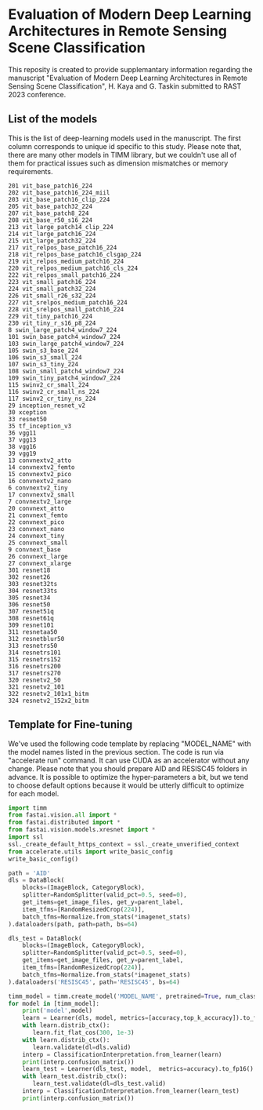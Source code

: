 # Evaluation of Modern Deep Learning Architectures in Remote Sensing Scene Classification
This reposity is created to provide supplemantary information regarding the manuscript "Evaluation of Modern Deep Learning Architectures in Remote Sensing Scene Classification", H. Kaya and G. Taskin submitted to RAST 2023 conference.

## List of the models
This is the list of deep-learning models used in the manuscript. The first column corresponds to unique id specific to this study. Please note that, there are many other models in TIMM library, but we couldn't use all of them for practical issues such as dimension mismatches or memory requirements.

    201 vit_base_patch16_224
    202 vit_base_patch16_224_miil
    203 vit_base_patch16_clip_224
    205 vit_base_patch32_224
    207 vit_base_patch8_224
    208 vit_base_r50_s16_224
    213 vit_large_patch14_clip_224
    214 vit_large_patch16_224
    215 vit_large_patch32_224
    217 vit_relpos_base_patch16_224
    218 vit_relpos_base_patch16_clsgap_224
    219 vit_relpos_medium_patch16_224
    220 vit_relpos_medium_patch16_cls_224
    222 vit_relpos_small_patch16_224
    223 vit_small_patch16_224
    224 vit_small_patch32_224
    226 vit_small_r26_s32_224
    227 vit_srelpos_medium_patch16_224
    228 vit_srelpos_small_patch16_224
    229 vit_tiny_patch16_224
    230 vit_tiny_r_s16_p8_224
    8 swin_large_patch4_window7_224
    101 swin_base_patch4_window7_224
    103 swin_large_patch4_window7_224
    105 swin_s3_base_224
    106 swin_s3_small_224
    107 swin_s3_tiny_224
    108 swin_small_patch4_window7_224
    109 swin_tiny_patch4_window7_224
    115 swinv2_cr_small_224
    116 swinv2_cr_small_ns_224
    117 swinv2_cr_tiny_ns_224
    29 inception_resnet_v2
    30 xception
    33 resnet50
    35 tf_inception_v3
    36 vgg11
    37 vgg13
    38 vgg16
    39 vgg19
    13 convnextv2_atto
    14 convnextv2_femto
    15 convnextv2_pico
    16 convnextv2_nano
    6 convnextv2_tiny
    17 convnextv2_small
    7 convnextv2_large
    20 convnext_atto
    21 convnext_femto
    22 convnext_pico
    23 convnext_nano
    24 convnext_tiny
    25 convnext_small
    9 convnext_base
    26 convnext_large
    27 convnext_xlarge
    301 resnet18
    302 resnet26
    303 resnet32ts
    304 resnet33ts
    305 resnet34
    306 resnet50
    307 resnet51q
    308 resnet61q
    309 resnet101
    311 resnetaa50
    312 resnetblur50
    313 resnetrs50
    314 resnetrs101
    315 resnetrs152
    316 resnetrs200
    317 resnetrs270
    320 resnetv2_50
    321 resnetv2_101
    322 resnetv2_101x1_bitm
    324 resnetv2_152x2_bitm

## Template for Fine-tuning
We've used the following code template by replacing "MODEL_NAME" with the model names listed in the previous section. The code is run via "accelerate run" command. It can use CUDA as an accelerator without any change. Please note that you should prepare AID and RESISC45 folders in advance. It is possible to optimize the hyper-parameters a bit, but we tend to choose default options because it would be utterly difficult to optimize for each model.

```python
import timm
from fastai.vision.all import *
from fastai.distributed import *
from fastai.vision.models.xresnet import *
import ssl
ssl._create_default_https_context = ssl._create_unverified_context
from accelerate.utils import write_basic_config
write_basic_config()

path = 'AID'
dls = DataBlock(
    blocks=(ImageBlock, CategoryBlock),
    splitter=RandomSplitter(valid_pct=0.5, seed=0),
    get_items=get_image_files, get_y=parent_label,
    item_tfms=[RandomResizedCrop(224)],
    batch_tfms=Normalize.from_stats(*imagenet_stats)
).dataloaders(path, path=path, bs=64)

dls_test = DataBlock(
    blocks=(ImageBlock, CategoryBlock),
    splitter=RandomSplitter(valid_pct=0.5, seed=0),
    get_items=get_image_files, get_y=parent_label,
    item_tfms=[RandomResizedCrop(224)],
    batch_tfms=Normalize.from_stats(*imagenet_stats)
).dataloaders('RESISC45', path='RESISC45', bs=64)

timm_model = timm.create_model('MODEL_NAME', pretrained=True, num_classes=30)
for model in [timm_model]:
    print('model',model)
    learn = Learner(dls, model, metrics=[accuracy,top_k_accuracy]).to_fp16()
    with learn.distrib_ctx(): 
       learn.fit_flat_cos(300, 1e-3)
    with learn.distrib_ctx(): 
       learn.validate(dl=dls.valid)
    interp = ClassificationInterpretation.from_learner(learn)
    print(interp.confusion_matrix())
    learn_test = Learner(dls_test, model,  metrics=accuracy).to_fp16()
    with learn_test.distrib_ctx(): 
       learn_test.validate(dl=dls_test.valid)
    interp = ClassificationInterpretation.from_learner(learn_test)
    print(interp.confusion_matrix())
```

